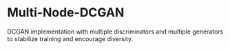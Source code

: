 # Multi-Node-DCGAN
DCGAN implementation with multiple discriminators and multiple generators to stabilize training and encourage diversity.
